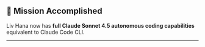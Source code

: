 ## 🎯 Mission Accomplished

Liv Hana now has **full Claude Sonnet 4.5 autonomous coding capabilities** equivalent to Claude Code CLI.

---
